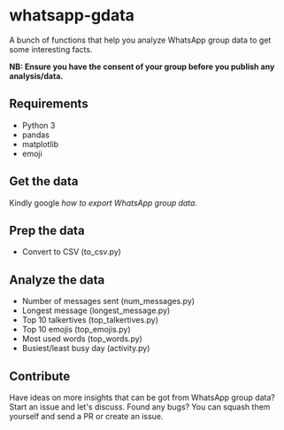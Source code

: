 # whatsapp-gdata
A bunch of functions that help you analyze WhatsApp group data to get some interesting facts.

**NB: Ensure you have the consent of your group before you publish any analysis/data.**

## Requirements
- Python 3
- pandas
- matplotlib
- emoji

## Get the data
Kindly google *how to export WhatsApp group data*.

## Prep the data
- Convert to CSV (to_csv.py)

## Analyze the data
- Number of messages sent (num_messages.py)
- Longest message (longest_message.py)
- Top 10 talkertives (top_talkertives.py)
- Top 10 emojis (top_emojis.py)
- Most used words (top_words.py)
- Busiest/least busy day (activity.py)

## Contribute
Have ideas on more insights that can be got from WhatsApp group data? Start an issue and let's discuss. Found any bugs? You can squash them yourself and send a PR or create an issue.